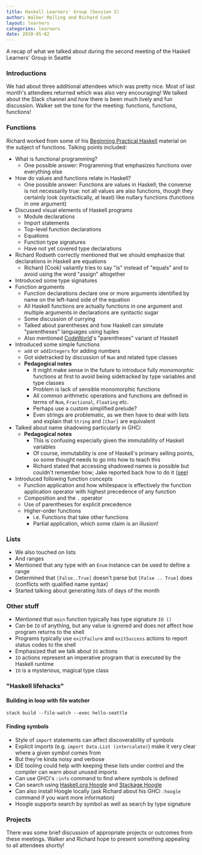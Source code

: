 ```yaml
---
title: Haskell Learners' Group (Session 2)
author: Walker Malling and Richard Cook
layout: learners
categories: learners
date: 2018-05-02
---
```

A recap of what we talked about during the second meeting of the Haskell Learners' Group in Seattle

<!--more-->

### Introductions

We had about three additional attendees which was pretty nice. Most of last month's attendees returned which was also very encouraging! We talked about the Slack channel and how there is been much lively and fun discussion. Walker set the tone for the meeting: functions, functions, functions!

### Functions

Richard worked from some of his [Beginning Practical Haskell][bph-functions] material on the subject of functions. Talking points included:

* What is functional programming?<br/>
  * One possible answer: Programming that emphasizes functions over everything else
* How do values and functions relate in Haskell?
  * One possible answer: Functions are values in Haskell; the converse is not necessarily true: not all values are also functions, though they certainly look (syntactically, at least) like nullary functions (functions in one argument)
* Discussed visual elements of Haskell programs
  * Module declarations
  * Import statements
  * Top-level function declarations
  * Equations
  * Function type signatures
  * Have not yet covered type declarations
* Richard Rodseth correctly mentioned that we should emphasize that declarations in Haskell are equations
  * Richard (Cook) valiantly tries to say "is" instead of "equals" and to avoid using the word "assign" altogether
* Introduced some type signatures
* Function arguments
  * Function declarations declare one or more arguments identified by name on the left-hand side of the equation
  * All Haskell functions are actually functions in one argument and multiple arguments in declarations are syntactic sugar
  * Some discussion of currying
  * Talked about parentheses and how Haskell can simulate "parentheses" languages using tuples
  * Also mentioned [CodeWorld][codeworld]'s "parentheses" variant of Haskell
* Introduced some simple functions
  * `add` or `addIntegers` for adding numbers
  * Got sidetracked by discussion of `Num` and related type classes
  * **Pedagogical notes**
    * It might make sense in the future to introduce fully _monomorphic_ functions at first to avoid being sidetracked by type variables and type classes
    * Problem is lack of sensible monomorphic functions
    * All common arithmetic operations and functions are defined in terms of `Num`, `Fractional`, `Floating` etc.
    * Perhaps use a custom simplified prelude?
    * Even strings are problematic, as we then have to deal with lists and explain that `String` and `[Char]` are equivalent
* Talked about name shadowing particularly in GHCi
  * **Pedagogical notes**
    * This is confusing especially given the immutability of Haskell variables
    * Of course, immutability is one of Haskell's primary selling points, so some thought needs to go into how to teach this
    * Richard stated that accessing shadowed names is possible but couldn't remember how; Jake reported back how to do it ([see][accessing-shadowed-definitions])
* Introduced following function concepts
  * Function application and how whitespace is effectively the function application operator with highest precedence of any function
  * Composition and the `.` operator
  * Use of parentheses for explicit precedence
  * Higher-order functions
    * i.e. Functions that take other functions
    * Partial application, which some claim is an illusion!

### Lists

* We also touched on lists
* And ranges
* Mentioned that any type with an `Enum` instance can be used to define a range
* Determined that `[False..True]` doesn't parse but `[False .. True]` does (conflicts with qualified name syntax)
* Started talking about generating lists of days of the month

### Other stuff

* Mentioned that `main` function typically has type signature `IO ()`
* Can be `IO` of anything, but any value is ignored and does not affect how program returns to the shell
* Programs typically use `exitFailure` and `exitSuccess` actions to report status codes to the shell
* Emphasized that we talk about `IO` actions
* `IO` actions represent an imperative program that is executed by the Haskell runtime
* `IO` is a mysterious, magical type class

### "Haskell lifehacks"

#### Building in loop with file watcher

```
stack build --file-watch --exec hello-seattle
```

#### Finding symbols

* Style of `import` statements can affect discoverability of symbols
* Explicit imports (e.g. `import Data.List (intercalate)`) make it very clear where a given symbol comes from
* But they're kinda noisy and verbose
* IDE tooling could help with keeping these lists under control and the compiler can warn about unused imports
* Can use GHCi's `:info` command to find where symbols is defined
* Can search using [Haskell.org Hoogle][hoogle-haskell] and [Stackage Hoogle][hoogle-stackage]
* Can also install Hoogle locally (ask Richard about his GHCi `:hoogle` command if you want more information)
* Hoogle supports search by symbol as well as search by type signature

### Projects

There was some brief discussion of appropriate projects or outcomes from these meetings. Walker and Richard hope to present something appealing to all attendees shortly!

[accessing-shadowed-definitions]: https://ghc.haskell.org/trac/ghc/ticket/11547
[bph-functions]: http://blog.rcook.org/beginning-practical-haskell/part02.html
[codeworld]: https://code.world/
[hoogle-haskell]: https://www.haskell.org/hoogle/
[hoogle-stackage]: https://www.stackage.org/lts/hoogle